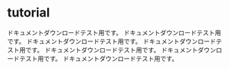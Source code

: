 # tutorial
ドキュメントダウンロードテスト用です。
ドキュメントダウンロードテスト用です。
ドキュメントダウンロードテスト用です。
ドキュメントダウンロードテスト用です。
ドキュメントダウンロードテスト用です。
ドキュメントダウンロードテスト用です。
ドキュメントダウンロードテスト用です。
